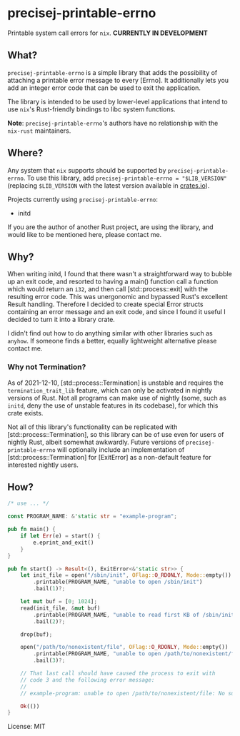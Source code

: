 # precisej-printable-errno

Printable system call errors for `nix`. **CURRENTLY IN DEVELOPMENT**

## What?
`precisej-printable-errno` is a simple library that adds the
possibility of attaching a printable error message to every [Errno].
It additionally lets you add an integer error code that can be used
to exit the application.

The library is intended to be used by lower-level applications that
intend to use `nix`'s Rust-friendly bindings to libc system functions.

**Note**: `precisej-printable-errno`'s authors have no relationship
with the `nix-rust` maintainers.

## Where?
Any system that `nix` supports should be supported by
`precisej-printable-errno`. To use this library, add
`precisej-printable-errno = "$LIB_VERSION"` (replacing `$LIB_VERSION`
with the latest version available in [crates.io](https://crates.io/)).

Projects currently using `precisej-printable-errno`:
* initd

If you are the author of another Rust project, are using the library,
and would like to be mentioned here, please contact me.

## Why?
When writing initd, I found that there wasn't a straightforward way
to bubble up an exit code, and resorted to having a main() function
call a function which would return an `i32`, and then call
[std::process::exit] with the resulting error code. This was
unergonomic and bypassed Rust's excellent Result handling. Therefore
I decided to create special Error structs containing an error message
and an exit code, and since I found it useful I decided to turn it
into a library crate.

I didn't find out how to do anything similar with other libraries
such as `anyhow`. If someone finds a better, equally lightweight
alternative please contact me.

### Why not Termination?
As of 2021-12-10, [std::process::Termination] is unstable and requires
the `termination_trait_lib` feature, which can only be activated in
nightly versions of Rust. Not all programs can make use of nightly (some,
such as `initd`, deny the use of unstable features in its codebase),
for which this crate exists.

Not all of this library's functionality can be replicated with
[std::process::Termination], so this library can be of use even for users
of nightly Rust, albeit somewhat awkwardly. Future versions of
`precisej-printable-errno` will optionally include an implementation of
[std::process::Termination] for [ExitError] as a non-default feature for
interested nightly users.

## How?
```rust
/* use ... */

const PROGRAM_NAME: &'static str = "example-program";

pub fn main() {
    if let Err(e) = start() {
        e.eprint_and_exit()
    }
}

pub fn start() -> Result<(), ExitError<&'static str>> {
    let init_file = open("/sbin/init", OFlag::O_RDONLY, Mode::empty())
        .printable(PROGRAM_NAME, "unable to open /sbin/init")
        .bail(1)?;

    let mut buf = [0; 1024];
    read(init_file, &mut buf)
        .printable(PROGRAM_NAME, "unable to read first KB of /sbin/init")
        .bail(2)?;

    drop(buf);

    open("/path/to/nonexistent/file", OFlag::O_RDONLY, Mode::empty())
        .printable(PROGRAM_NAME, "unable to open /path/to/nonexistent/file")
        .bail(3)?;

    // That last call should have caused the process to exit with
    // code 3 and the following error message:
    //
    // example-program: unable to open /path/to/nonexistent/file: No such file or directory

    Ok(())
}
```

License: MIT
